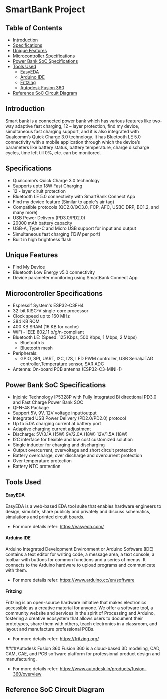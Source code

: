 SmartBank Project<a name="TOP"></a>
===================

## Table of Contents
* [Introduction](#Introduction)
* [Specifications](#Specifications)
* [Unique Features](#Unique-Features)
* [Microcontroller Specifications](#Microcontroller-Specifications)
* [Power Bank SoC Specifications](#Power-Bank-SoC-Specifications)
* [Tools Used](#Tools-Used)
  * [EasyEDA](#EasyEDA)
  * [Arduino IDE](#Arduino-IDE)
  * [Fritzing](#Fritzing)
  * [Autodesk Fusion 360](#Autodesk-Fusion-360)
* [Reference SoC Circuit Diagram](#Reference-SoC-Circuit-Diagram)

## Introduction
Smart bank is a connected power bank which has various features like two-way adaptive fast charging, 12 – layer protection, find my device, simultaneous fast charging support, and it is also integrated with Qualcomm’s Quick Charge 3.0 technology. It has Bluetooth LE 5.0 connectivity with a mobile application through which the device’s parameters like battery status, battery temperature, charge discharge cycles, time left till 0%, etc. can be monitored.

## Specifications
* Qualcomm’s Quick Charge 3.0 technology
* Supports upto 18W Fast Charging
* 12 - layer ciruit protection
* Bluetooth LE 5.0 connectivity with SmartBank Connect App
* Find my device feature (Similar to apple's air tag)
* Compatible protocols (QC2.0/QC3.0, FCP, AFC, USBC DRP, BC1.2, and many more)
* USB Power Delivery (PD3.0/PD2.0)
* 20000 mAh battery capacity
* USB-A, Type-C and Micro USB support for input and output
* Simultaneous fast charging (13W per port)
* Built in high brightness flash

## Unique Features
* Find My Device
* Bluetooth Low Energy v5.0 connectivity
* Device parameter monitoring using SmartBank Connect App

## Microcontroller Specifications
* Espressif System's ESP32-C3FH4
* 32-bit RISC-V single-core processor
* Clock speed up to 160 MHz
* 384 KB ROM
* 400 KB SRAM (16 KB for cache)
* WiFi - IEEE 802.11 b/g/n-compliant
* Bluetooth LE: (Speed: 125 Kbps, 500 Kbps, 1 Mbps, 2 Mbps)
  * Bluetooth 5
  * Bluetooth mesh
* Peripherals: 
  * GPIO, SPI, UART, I2C, I2S, LED PWM controller, USB Serial/JTAG controller,Temperature sensor, SAR ADC
* Antenna: On-board PCB antenna (ESP32-C3-MINI-1)

## Power Bank SoC Specifications
* Injoinic Technology IP5328P with Fully Integrated Bi directional PD3.0 and Fast Charge Power Bank SOC
* QFN-48 Package
* Support 5V, 9V, 12V voltage input/output
* Integrated USB Power Delivery (PD2.0/PD2.0) protocol
* Up to 5.0A charging current at battery port
* Adaptive charging current adjustment
* Discharge: 5V/3.1A (15W) 9V/2.0A (18W) 12V/1.5A (18W)
* I2C interface for flexible and low cost customized solution
* Single inductor for charging and discharging
* Output overcurrent, overvoltage and short circuit protection
* Battery overcharge, over discharge and overcurrent protection
* Over temperature protection
* Battery NTC protection

## Tools Used
#### EasyEDA
EasyEDA is a web-based EDA tool suite that enables hardware engineers to design, simulate, share publicly and privately and discuss schematics, simulations and printed circuit boards.
* For more details refer: <https://easyeda.com/>

#### Arduino IDE 
Arduino Integrated Development Environment or Arduino Software (IDE) contains a text editor for writing code, a message area, a text console, a toolbar with buttons for common functions and a series of menus. It connects to the Arduino hardware to upload programs and communicate with them. 
* For more details refer: <https://www.arduino.cc/en/software>

#### Fritzing
Fritzing is an open-source hardware initiative that makes electronics accessible as a creative material for anyone. We offer a software tool, a community website and services in the spirit of Processing and Arduino, fostering a creative ecosystem that allows users to document their prototypes, share them with others, teach electronics in a classroom, and layout and manufacture professional PCBs. 
* For more details refer: <https://fritzing.org/>

####Autodesk Fusion 360
Fusion 360 is a cloud-based 3D modeling, CAD, CAM, CAE, and PCB software platform for professional product design and manufacturing. 
* For more details refer: <https://www.autodesk.in/products/fusion-360/overview>

## Reference SoC Circuit Diagram
